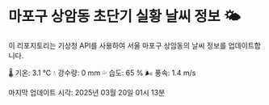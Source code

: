 
# 마포구 상암동 초단기 실황 날씨 정보 🌤️

이 리포지토리는 기상청 API를 사용하여 서울 마포구 상암동의 날씨 정보를 업데이트합니다. 

🌡️ 기온: 3.1 ℃
💧 강수량: 0 mm
💦 습도: 65 %
🌬️ 풍속: 1.4 m/s

마지막 업데이트 시각: 2025년 03월 20일 01시 13분    
